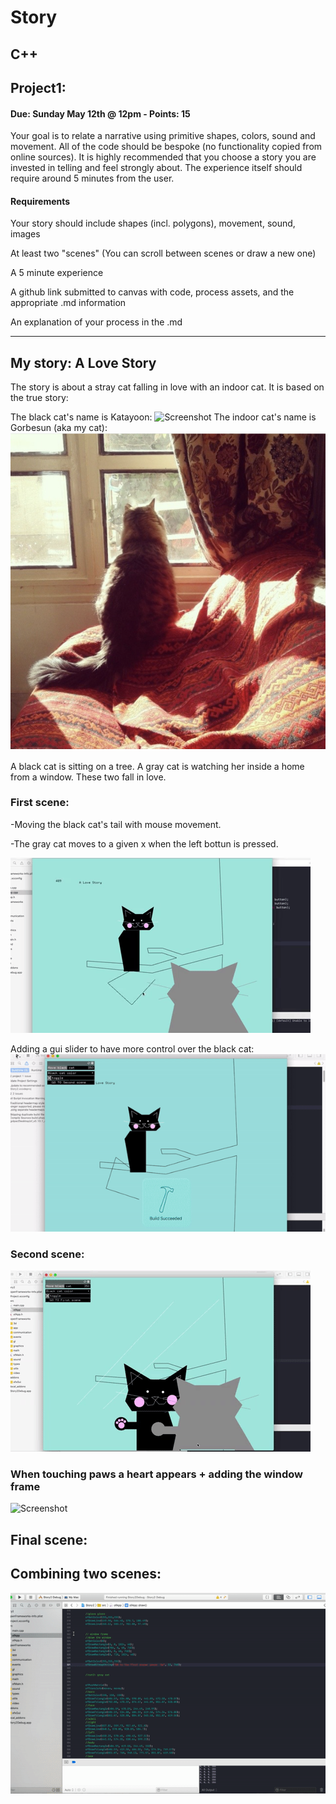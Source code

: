 # Story

## C++

## Project1:
#### Due: Sunday May 12th @ 12pm - Points: 15
Your goal is to relate a narrative using primitive shapes, colors, sound and movement. All of the code should be bespoke (no functionality copied from online sources). It is highly recommended that you choose a story you are invested in telling and feel strongly about. The experience itself should require around 5 minutes from the user.

#### Requirements
Your story should include shapes (incl. polygons), movement, sound, images

At least two "scenes" (You can scroll between scenes or draw a new one)

A 5 minute experience

A github link submitted to canvas with code, process assets, and the appropriate .md information

An explanation of your process in the .md


-----------------------------------------

## My story: A Love Story
The story is about a stray cat falling in love with an indoor cat. It is based on the true story:

The black cat's name is Katayoon:
![Screenshot](Media/kat.jpeg)
The indoor cat's name is Gorbesun (aka my cat):
![Screenshot](Media/gorbesun.png)

A black cat is sitting on a tree. A gray cat is watching her inside a home from a window. 
These two fall in love.

### First scene:

-Moving the black cat's tail with mouse movement.

-The gray cat moves to a given x when the left bottun is pressed.

![Screenshot](Media/1.gif)

Adding a gui slider to have more control over the black cat:
![Screenshot](Media/2.gif)
### Second scene:
![Screenshot](Media/3.gif)

### When touching paws a heart appears + adding the window frame
![Screenshot](Media/4.gif)


## Final scene:
## Combining two scenes:
![Screenshot](Media/5.gif)



